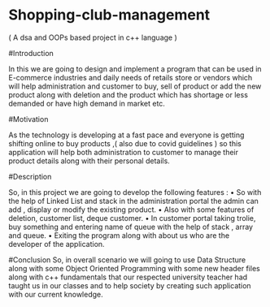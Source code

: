 # Shopping-club-management

( A dsa and OOPs based project in c++ language )

#Introduction

In this we are going to design and implement a program that can be used in E-commerce industries and daily needs of retails store or vendors which will help administration and customer to buy, sell of product or add the new product along with deletion and the product which has shortage or less demanded or have high demand in market etc.

#Motivation

As the technology is developing at a fast pace and everyone is getting shifting online to buy products ,( also due to covid guidelines ) so this application will help both administration to customer to manage their product details along with their personal details.

#Description

So, in this project we are going to develop the following features : • So with the help of Linked List and stack in the administration portal the admin can add , display or modify the existing product. • Also with some features of deletion, customer list, deque customer. • In customer portal taking trolie, buy something and entering name of queue with the help of stack , array and queue. • Exiting the program along with about us who are the developer of the application.

#Conclusion So, in overall scenario we will going to use Data Structure along with some Object Oriented Programming with some new header files along with c++ fundamentals that our respected university teacher had taught us in our classes and to help society by creating such application with our current knowledge.
